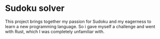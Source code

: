 # Sudoku solver
This project brings together my passion for Sudoku and my eagerness to learn a new programming language. So i gave myself a challenge and went with Rust, which I was completely unfamiliar with.
